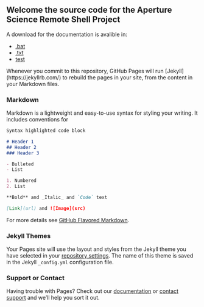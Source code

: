## Welcome the source code for the Aperture Science Remote Shell Project

A download for the documentation is avalible in:
<ul>
<li> <a href="https://raw.githubusercontent.com/Tmanbear/GLaDOS-SourceCode/master/HELP.bat" download>.bat</a></li>
<li> <a href ="https://raw.githubusercontent.com/Tmanbear/GLaDOS-SourceCode/master/HELP.txt" download>.txt</a></li>
<li> <a href="https://raw.githubusercontent.com/Tmanbear/GLaDOS-SourceCode/master/HELP.html"> test </a></li>
</ul>
Whenever you commit to this repository, GitHub Pages will run [Jekyll](https://jekyllrb.com/) to rebuild the pages in your site, from the content in your Markdown files.

### Markdown

Markdown is a lightweight and easy-to-use syntax for styling your writing. It includes conventions for

```markdown
Syntax highlighted code block

# Header 1
## Header 2
### Header 3

- Bulleted
- List

1. Numbered
2. List

**Bold** and _Italic_ and `Code` text

[Link](url) and ![Image](src)
```

For more details see [GitHub Flavored Markdown](https://guides.github.com/features/mastering-markdown/).

### Jekyll Themes

Your Pages site will use the layout and styles from the Jekyll theme you have selected in your [repository settings](https://github.com/Tmanbear/Aperture-Science-Remote-Shell---SourceCode/settings). The name of this theme is saved in the Jekyll `_config.yml` configuration file.

### Support or Contact

Having trouble with Pages? Check out our [documentation](https://help.github.com/categories/github-pages-basics/) or [contact support](https://github.com/contact) and we’ll help you sort it out.
